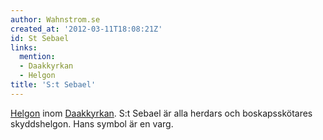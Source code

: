 ```yaml
---
author: Wahnstrom.se
created_at: '2012-03-11T18:08:21Z'
id: St Sebael
links:
  mention:
  - Daakkyrkan
  - Helgon
title: 'S:t Sebael'
---
```


[Helgon] inom [Daakkyrkan]. S:t Sebael är alla herdars och boskapsskötares skyddshelgon. Hans symbol
är en varg.

  [Helgon]: Helgon
  [Daakkyrkan]: Daakkyrkan